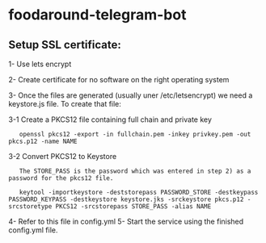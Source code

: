 # foodaround-telegram-bot

## Setup SSL certificate:

1- Use lets encrypt

2- Create certificate for no software on the right operating system

3- Once the files are generated (usually uner /etc/letsencrypt) we need a keystore.js file. To create that file:

 3-1 Create a PKCS12 file containing full chain and private key
       
       openssl pkcs12 -export -in fullchain.pem -inkey privkey.pem -out pkcs.p12 -name NAME
       
   3-2 Convert PKCS12 to Keystore
       
       The STORE_PASS is the password which was entered in step 2) as a password for the pkcs12 file.
       
       keytool -importkeystore -deststorepass PASSWORD_STORE -destkeypass PASSWORD_KEYPASS -destkeystore keystore.jks -srckeystore pkcs.p12 -srcstoretype PKCS12 -srcstorepass STORE_PASS -alias NAME
       
4- Refer to this file in config.yml 
5- Start the service using the finished config.yml file.    